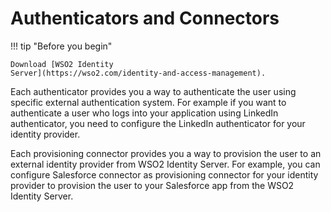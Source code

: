 # Authenticators and Connectors

!!! tip "Before you begin"
    
    Download [WSO2 Identity
    Server](https://wso2.com/identity-and-access-management).
    

Each authenticator provides you a way to authenticate the user using
specific external authentication system. For example if you want to
authenticate a user who logs into your application using LinkedIn
authenticator, you need to configure the LinkedIn authenticator for your
identity provider.

Each provisioning connector provides you a way to provision the user to
an external identity provider from WSO2 Identity Server. For example,
you can configure Salesforce connector as provisioning connector for
your identity provider to provision the user to your Salesforce app from
the WSO2 Identity Server.